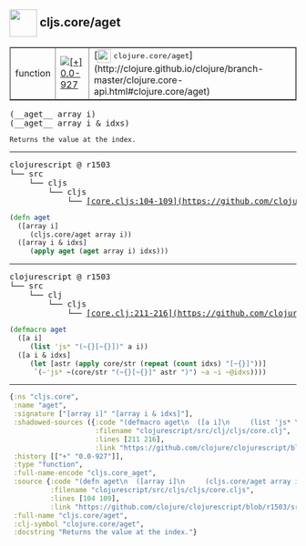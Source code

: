 ## <img width="48px" valign="middle" src="http://i.imgur.com/Hi20huC.png"> cljs.core/aget

 <table border="1">
<tr>
<td>function</td>
<td><a href="https://github.com/cljsinfo/api-refs/tree/0.0-927"><img valign="middle" alt="[+] 0.0-927" src="https://img.shields.io/badge/+-0.0--927-lightgrey.svg"></a> </td>
<td>
[<img height="24px" valign="middle" src="http://i.imgur.com/1GjPKvB.png"> <samp>clojure.core/aget</samp>](http://clojure.github.io/clojure/branch-master/clojure.core-api.html#clojure.core/aget)
</td>
</tr>
</table>

 <samp>
(__aget__ array i)<br>
(__aget__ array i & idxs)<br>
</samp>

```
Returns the value at the index.
```

---

 <pre>
clojurescript @ r1503
└── src
    └── cljs
        └── cljs
            └── <ins>[core.cljs:104-109](https://github.com/clojure/clojurescript/blob/r1503/src/cljs/cljs/core.cljs#L104-L109)</ins>
</pre>

```clj
(defn aget
  ([array i]
     (cljs.core/aget array i))
  ([array i & idxs]
     (apply aget (aget array i) idxs)))
```


---

 <pre>
clojurescript @ r1503
└── src
    └── clj
        └── cljs
            └── <ins>[core.clj:211-216](https://github.com/clojure/clojurescript/blob/r1503/src/clj/cljs/core.clj#L211-L216)</ins>
</pre>

```clj
(defmacro aget
  ([a i]
     (list 'js* "(~{}[~{}])" a i))
  ([a i & idxs]
     (let [astr (apply core/str (repeat (count idxs) "[~{}]"))]
      `(~'js* ~(core/str "(~{}[~{}]" astr ")") ~a ~i ~@idxs))))
```

---

```clj
{:ns "cljs.core",
 :name "aget",
 :signature ["[array i]" "[array i & idxs]"],
 :shadowed-sources ({:code "(defmacro aget\n  ([a i]\n     (list 'js* \"(~{}[~{}])\" a i))\n  ([a i & idxs]\n     (let [astr (apply core/str (repeat (count idxs) \"[~{}]\"))]\n      `(~'js* ~(core/str \"(~{}[~{}]\" astr \")\") ~a ~i ~@idxs))))",
                     :filename "clojurescript/src/clj/cljs/core.clj",
                     :lines [211 216],
                     :link "https://github.com/clojure/clojurescript/blob/r1503/src/clj/cljs/core.clj#L211-L216"}),
 :history [["+" "0.0-927"]],
 :type "function",
 :full-name-encode "cljs.core_aget",
 :source {:code "(defn aget\n  ([array i]\n     (cljs.core/aget array i))\n  ([array i & idxs]\n     (apply aget (aget array i) idxs)))",
          :filename "clojurescript/src/cljs/cljs/core.cljs",
          :lines [104 109],
          :link "https://github.com/clojure/clojurescript/blob/r1503/src/cljs/cljs/core.cljs#L104-L109"},
 :full-name "cljs.core/aget",
 :clj-symbol "clojure.core/aget",
 :docstring "Returns the value at the index."}

```
